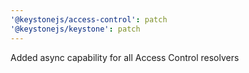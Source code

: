 ```yaml
---
'@keystonejs/access-control': patch
'@keystonejs/keystone': patch
---
```


Added async capability for all Access Control resolvers
